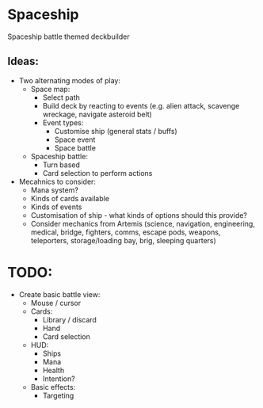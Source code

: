 # Spaceship
Spaceship battle themed deckbuilder

## Ideas:
- Two alternating modes of play:
    - Space map:
        - Select path
        - Build deck by reacting to events (e.g. alien attack, scavenge wreckage, navigate asteroid belt)
        - Event types:
            - Customise ship (general stats / buffs)
            - Space event
            - Space battle
    - Spaceship battle:
        - Turn based
        - Card selection to perform actions
- Mecahnics to consider:
    - Mana system?
    - Kinds of cards available
    - Kinds of events
    - Customisation of ship - what kinds of options should this provide?
    - Consider mechanics from Artemis (science, navigation, engineering, medical, bridge, fighters, comms, escape pods, weapons, teleporters, storage/loading bay, brig, sleeping quarters)

# TODO:
- Create basic battle view:
    - Mouse / cursor
    - Cards:
        - Library / discard
        - Hand
        - Card selection
    - HUD:
        - Ships
        - Mana
        - Health
        - Intention?
    - Basic effects:
        - Targeting